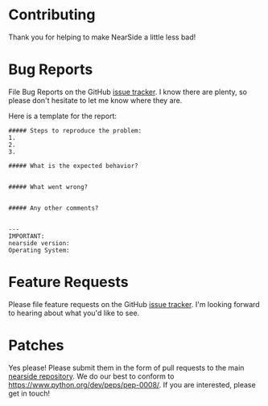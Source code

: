 # Contributing

Thank you for helping to make NearSide a little less bad! 

# Bug Reports


File Bug Reports on the GitHub [issue tracker](https://github.com/rdireen/nearside/issues). 
I know there are plenty, so please don't hesitate to let me know where they are.

Here is a template for the report:

```
##### Steps to reproduce the problem:
1.
2.
3.

##### What is the expected behavior?


##### What went wrong?


##### Any other comments?


---
IMPORTANT:
nearside version:
Operating System:
```

# Feature Requests

Please file feature requests on the GitHub [issue tracker](https://github.com/rdireen/nearside/issues).
I'm looking forward to hearing about what you'd like to see.

# Patches

Yes please! Please submit them in the form of pull requests to the main [nearside repository](https://github.com/rdireen/nearside/issues). 
We do our best to conform to https://www.python.org/dev/peps/pep-0008/. 
If you are interested, please get in touch!
